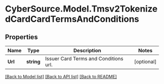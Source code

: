 # CyberSource.Model.Tmsv2TokenizedCardCardTermsAndConditions
## Properties

Name | Type | Description | Notes
------------ | ------------- | ------------- | -------------
**Url** | **string** | Issuer Card Terms and Conditions url. | [optional] 

[[Back to Model list]](../README.md#documentation-for-models) [[Back to API list]](../README.md#documentation-for-api-endpoints) [[Back to README]](../README.md)

